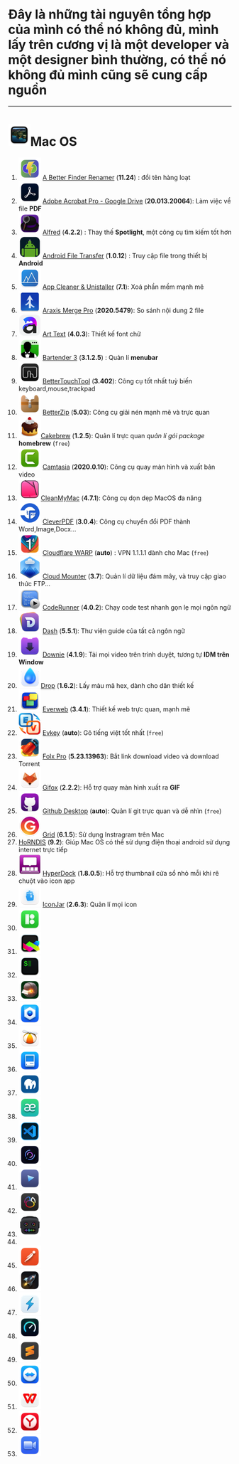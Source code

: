 # Đây là những tài nguyên tổng hợp của mình có thể nó không đủ, mình lấy trên cương vị là một developer và một designer bình thường, có thể nó không đủ mình cũng sẽ cung cấp nguồn

---

# <img src="https://raw.githubusercontent.com/Zenfection/Image/master/2020/11/25-19-33-36-Big_Sur.png" title="" alt="Big_Sur.png" width="50">Mac OS

1. <img src="https://raw.githubusercontent.com/Zenfection/Image/master/2020/11/25-19-34-05-A%20Better%20Finder%20Renamer.png" title="" alt="A Better Finder Renamer.png" width="50"> [A Better Finder Renamer](https://drive.google.com/drive/folders/1chKH_0EgaW9DcXn4CFPbkEk7XEL7AUUD?usp=sharing) (**11.24**) : đổi tên hàng loạt 
2. ![Adobe Acrobat DC.png](https://raw.githubusercontent.com/Zenfection/Image/master/2020/11/25-19-36-00-Adobe%20Acrobat%20DC.png) [Adobe Acrobat Pro - Google Drive](https://drive.google.com/drive/folders/1K9MGzQsucyd9U0_mpbHY6VCMpADbH02W?usp=sharing) (**20.013.20064**):  Làm việc về file **PDF**
3. ![Alfred.png](https://raw.githubusercontent.com/Zenfection/Image/master/2020/11/25-19-36-10-Alfred.png) [Alfred](https://drive.google.com/drive/folders/1sUZxhGb2tCF09FKE7BoZYyiLpoMvQIic?usp=sharing) (**4.2.2**) : Thay thế **Spotlight**, một công cụ tìm kiếm tốt hơn
4. ![Android_File_Transfer.png](https://raw.githubusercontent.com/Zenfection/Image/master/2020/11/25-19-36-20-Android_File_Transfer.png)  [Android File Transfer](https://www.android.com/filetransfer/) (**1.0.12**) : Truy cập file trong thiết bị **Android**
5. <img title="" src="https://raw.githubusercontent.com/Zenfection/Image/master/2020/11/25-19-36-42-App_Cleaner_%26_Uninstaller.png" alt="App_Cleaner_&_Uninstaller.png" width="50"> [App Cleaner &amp; Unistaller](https://drive.google.com/drive/folders/1gkulydy-bE58WCSgAz09GmAlD9o1N-M-?usp=sharing) (**7.1**): Xoá phần mềm mạnh mẽ 
6. ![Application.png](https://raw.githubusercontent.com/Zenfection/Image/master/2020/11/25-19-49-42-Application.png) [Araxis Merge Pro](https://drive.google.com/drive/folders/19X5VpDYF_8fAEXjoaz2gYdP30UMUjj54?usp=sharing) (**2020.5479**): So sánh nội dung 2 file
7. ![art_text.png](https://raw.githubusercontent.com/Zenfection/Image/master/2020/11/25-19-52-06-art_text.png) [Art Text](https://drive.google.com/drive/folders/1njbD3SComBB1D8bZpK-qOd-PU52dwCjU?usp=sharing) (**4.0.3**): Thiết kế font chữ
8. ![Bartender.png](https://raw.githubusercontent.com/Zenfection/Image/master/2020/11/25-19-37-08-Bartender.png) [Bartender 3](https://drive.google.com/drive/folders/1qvy1Loo6_Gh2CyD1Zms9N0rMPf8QpeOa?usp=sharing) (**3.1.2.5**) : Quản lí  **menubar**
9. ![BetterTouchTool.png](https://raw.githubusercontent.com/Zenfection/Image/master/2020/11/25-19-37-15-BetterTouchTool.png) [BetterTouchTool](https://drive.google.com/drive/folders/18czEN9Mv0Xg74qyJv7JoM_cUYj3UtiK0?usp=sharing) (**3.402**): Công cụ tốt nhất tuỳ biến keyboard,mouse,trackpad
10. ![BetterZip.png](https://raw.githubusercontent.com/Zenfection/Image/master/2020/11/25-19-37-22-BetterZip.png)  [BetterZip](https://drive.google.com/drive/folders/1XQuYA4CfPuo8RIk-TXP1gXwCbEadA8ru?usp=sharing) (**5.03**): Công cụ giải nén mạnh mẽ và trực quan
11. ![CakeBrew.png](https://raw.githubusercontent.com/Zenfection/Image/master/2020/11/25-20-16-39-CakeBrew.png)[Cakebrew](https://www.cakebrew.com/) (**1.2.5**): Quản lí trực quan *quản lí gói package* **homebrew** (`free`)
12. ![Camtasia.png](https://raw.githubusercontent.com/Zenfection/Image/master/2020/11/25-19-37-29-Camtasia.png) [Camtasia](https://drive.google.com/drive/folders/1RVtAQI9YIXAuHyH7oKIsulKVUYav2WHq?usp=sharing) (**2020.0.10**): Công cụ quay màn hình và xuất bản video
13. ![CleanMyMac_X.png](https://raw.githubusercontent.com/Zenfection/Image/master/2020/11/25-19-37-39-CleanMyMac_X.png)[CleanMyMac](https://drive.google.com/drive/folders/1rNoEj4TCpnG4JkD1h971uMIm_CgE2OKL?usp=sharing) (**4.7.1**): Công cụ dọn dẹp MacOS đa năng
14. ![cleverpdf.png](https://raw.githubusercontent.com/Zenfection/Image/master/2020/11/25-19-58-55-cleverpdf.png) [CleverPDF](https://drive.google.com/drive/folders/18Um44Sw6wnIHVy5RTA9Qr3QnfAWMvNYN?usp=sharing) (**3.0.4**): Công cụ chuyển đổi PDF thành Word,Image,Docx...
15. ![1.1.1.1.png](https://raw.githubusercontent.com/Zenfection/Image/master/2020/11/25-20-19-46-1.1.1.1.png) [Cloudflare WARP](https://1.1.1.1/download) (**auto**) : VPN 1.1.1.1 dành cho Mac (`free`)
16. ![Cloudmounter.png](https://raw.githubusercontent.com/Zenfection/Image/master/2020/11/25-20-22-27-Cloudmounter.png) [Cloud Mounter](https://drive.google.com/drive/folders/1qQV0L-qtZxCt9Js-ldUeBTJSs47xKN1u?usp=sharing) (**3.7**): Quản lí dữ liệu đám mây, và truy cập giao thức FTP... 
17. ![CodeRunner.png](https://raw.githubusercontent.com/Zenfection/Image/master/2020/11/25-20-27-41-CodeRunner.png) [CodeRunner](https://drive.google.com/drive/folders/12Vt635p0zhAh23K7wOS1gcLRGAdijbno?usp=sharing) (**4.0.2**): Chạy code test nhanh gọn lẹ mọi ngôn ngữ
18. <img src="https://raw.githubusercontent.com/Zenfection/Image/master/2020/11/25-20-25-34-84%20head.png" title="" alt="84 head.png" width="50"> [Dash](https://drive.google.com/drive/folders/1wfTM3V0LHOdU4CqaU-Qe3gmNDq4qxrLp?usp=sharing) (**5.5.1**): Thư viện guide của tất cả ngôn ngữ
19. ![Downie.png](https://raw.githubusercontent.com/Zenfection/Image/master/2020/11/25-19-38-50-Downie.png) [Downie](https://drive.google.com/drive/folders/1bEC8hbgY-RoP1sYCCiNMck0BAECPqO9d?usp=sharing) (**4.1.9**): Tải mọi video trên trình duyệt, tương tự **IDM trên Window**
20. ![Drop.png](https://raw.githubusercontent.com/Zenfection/Image/master/2020/11/25-20-32-56-Drop.png)[Drop](https://drive.google.com/drive/folders/19q5nmJIADqfOO4NJEEzQmDyWgWfnM3Kj?usp=sharing) (**1.6.2**): Lấy màu mã hex, dành cho dân thiết kế
21. ![EverWeb.png](https://raw.githubusercontent.com/Zenfection/Image/master/2020/11/25-19-39-09-EverWeb.png) [Everweb](https://drive.google.com/drive/folders/1gxJLPllnrw4Wpkg3eXTWb1AXNryyzQc6?usp=sharing) (**3.4.1**): Thiết kế web trực quan, mạnh mẽ
22. ![evkey.png](https://raw.githubusercontent.com/Zenfection/Image/master/2020/11/25-20-40-06-evkey.png) [Evkey](https://evkeyvn.com/) (**auto**): Gõ tiếng việt tốt nhất (`free`)
23. ![Folx.png](https://raw.githubusercontent.com/Zenfection/Image/master/2020/11/25-20-43-34-Folx.png) [Folx Pro](https://drive.google.com/drive/folders/1j1atHpqK7DB86UUKGJu1-VkDvL5BxoSw?usp=sharing) (**5.23.13963**): Bắt link download video và download Torrent
24. ![Gifox.png](https://raw.githubusercontent.com/Zenfection/Image/master/2020/11/25-19-39-41-Gifox.png) [Gifox](https://drive.google.com/drive/folders/1rJFbwDizOXYU5gTwPV2OwaoWB2K-WaS6?usp=sharing) (**2.2.2**): Hỗ trợ quay màn hình xuất ra **GIF**
25. ![GitHub.png](https://raw.githubusercontent.com/Zenfection/Image/master/2020/11/25-19-40-03-GitHub.png) [Github Desktop](https://desktop.github.com/) (**auto**): Quản lí git trực quan và dễ nhìn (`free`)
26. ![Grid.png](https://raw.githubusercontent.com/Zenfection/Image/master/2020/11/25-20-46-48-Grid.png) [Grid](https://drive.google.com/drive/folders/11uQ7btUqfUTjVg_UN4pL46DbXle_LtuM?usp=sharing) (**6.1.5**): Sử dụng Instragram trên Mac 
27. [HoRNDIS](https://drive.google.com/drive/folders/1FUnIrrc_F7sJei3JorKor9JcrVyZrqGh?usp=sharing) (**9.2**): Giúp Mac OS có thể sử dụng điện thoại android sử dụng internet trực tiếp
28. ![hyperdock.png](https://raw.githubusercontent.com/Zenfection/Image/master/2020/11/25-20-53-44-hyperdock.png) [HyperDock](https://drive.google.com/drive/folders/1fTEvJgvBWP_S1qJD171exlnNYLJoDmaz?usp=sharing) (**1.8.0.5**): Hỗ trợ thumbnail cửa sổ nhỏ mỗi khi rê chuột vào icon app
29. ![iconjar.png](https://raw.githubusercontent.com/Zenfection/Image/master/2020/11/25-19-40-10-iconjar.png) [IconJar](https://drive.google.com/drive/folders/1hce3GZZ8RySDmmztR5wAoE59nj0Nqo3W?usp=sharing) (**2.6.3**): Quản lí mọi icon
30. ![Icons_8.png](https://raw.githubusercontent.com/Zenfection/Image/master/2020/11/25-20-55-35-Icons_8.png)
31. ![Intel Power Gadget.png](https://raw.githubusercontent.com/Zenfection/Image/master/2020/11/25-20-55-55-Intel%20Power%20Gadget.png)  
32. ![iTerm.png](https://raw.githubusercontent.com/Zenfection/Image/master/2020/11/25-20-57-04-iTerm.png)
33. ![Keka.png](https://raw.githubusercontent.com/Zenfection/Image/master/2020/11/25-20-57-25-Keka.png) 
34. ![LiteIcon.png](https://raw.githubusercontent.com/Zenfection/Image/master/2020/11/25-20-57-31-LiteIcon.png) 
35. ![Little Snitch.png](https://raw.githubusercontent.com/Zenfection/Image/master/2020/11/25-20-57-51-Little%20Snitch.png) 
36. ![Mactracker.png](https://raw.githubusercontent.com/Zenfection/Image/master/2020/11/25-20-58-13-Mactracker.png)
37. ![MAMP Pro.png](https://raw.githubusercontent.com/Zenfection/Image/master/2020/11/25-20-58-35-MAMP%20Pro.png) 
38. ![Mate_Translate_Alt.png](https://raw.githubusercontent.com/Zenfection/Image/master/2020/11/25-21-00-12-Mate_Translate_Alt.png) 
39. ![Microsoft_Visual_Studio_Code.png](https://raw.githubusercontent.com/Zenfection/Image/master/2020/11/25-21-00-27-Microsoft_Visual_Studio_Code.png)
40. ![Mos.png](https://raw.githubusercontent.com/Zenfection/Image/master/2020/11/25-21-00-31-Mos.png)
41. ![Movist.png](https://raw.githubusercontent.com/Zenfection/Image/master/2020/11/25-21-00-34-Movist.png)
42. ![Navicat-Dark.png](https://raw.githubusercontent.com/Zenfection/Image/master/2020/11/25-21-00-40-Navicat-Dark.png)
43. ![Permute_Dark.png](https://raw.githubusercontent.com/Zenfection/Image/master/2020/11/25-21-00-46-Permute_Dark.png)
44. 
45. ![Postman_Alt.png](https://raw.githubusercontent.com/Zenfection/Image/master/2020/11/25-21-00-57-Postman_Alt.png)  
46. ![Rocket.png](https://raw.githubusercontent.com/Zenfection/Image/master/2020/11/25-21-00-59-Rocket.png)
47. ![Sensei.png](https://raw.githubusercontent.com/Zenfection/Image/master/2020/11/25-21-01-02-Sensei.png) 
48. ![Speedtest.png](https://raw.githubusercontent.com/Zenfection/Image/master/2020/11/25-21-01-07-Speedtest.png)
49. ![Sublime Text 3.png](https://raw.githubusercontent.com/Zenfection/Image/master/2020/11/25-21-01-12-Sublime%20Text%203.png)
50. ![TeamViewer_Alt.png](https://raw.githubusercontent.com/Zenfection/Image/master/2020/11/25-21-01-15-TeamViewer_Alt.png)
51. ![WPS Office.png](https://raw.githubusercontent.com/Zenfection/Image/master/2020/11/25-21-01-18-WPS%20Office.png)
52. ![Yandex_Browser.png](https://raw.githubusercontent.com/Zenfection/Image/master/2020/11/25-21-01-21-Yandex_Browser.png)
53. ![Zoom.png](https://raw.githubusercontent.com/Zenfection/Image/master/2020/11/25-21-01-24-Zoom.png)